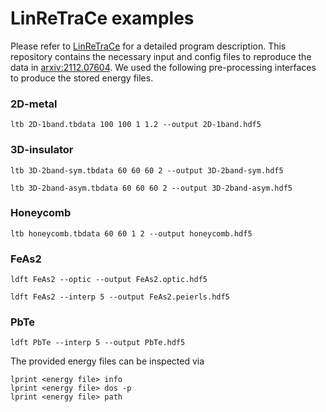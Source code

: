 # LinReTraCe examples

Please refer to [LinReTraCe](https://github.com/LinReTraCe/LinReTraCe) for a detailed program description. This repository contains the necessary input and config files to reproduce the data in [arxiv:2112.07604](https://arxiv.org/abs/2112.07604). We used the following pre-processing interfaces to produce the stored energy files.

### 2D-metal
```
ltb 2D-1band.tbdata 100 100 1 1.2 --output 2D-1band.hdf5
```

### 3D-insulator
```
ltb 3D-2band-sym.tbdata 60 60 60 2 --output 3D-2band-sym.hdf5
```

```
ltb 3D-2band-asym.tbdata 60 60 60 2 --output 3D-2band-asym.hdf5
```

### Honeycomb
```
ltb honeycomb.tbdata 60 60 1 2 --output honeycomb.hdf5
```

### FeAs2
```
ldft FeAs2 --optic --output FeAs2.optic.hdf5
```

```
ldft FeAs2 --interp 5 --output FeAs2.peierls.hdf5
```

### PbTe
```
ldft PbTe --interp 5 --output PbTe.hdf5
```

The provided energy files can be inspected via
```
lprint <energy file> info
lprint <energy file> dos -p
lprint <energy file> path
```
